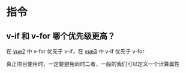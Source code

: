 # 指令

## v-if 和 v-for 哪个优先级更高？

在 [vue2](https://github1s.com/vuejs/vue/blob/HEAD/src/compiler/codegen/index.ts#L84-L85) 中 v-for 优先于 v-if，在 [vue3](https://github1s.com/vuejs/core/blob/HEAD/packages/compiler-core/src/codegen.ts#L583) 中 v-if 优先于 v-for

真正项目使用时，一定要避免同时二者，一般的我们可以定义一个计算属性
